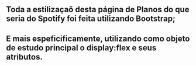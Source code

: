 ## Toda a estilizaçaõ desta página de Planos do que seria do Spotify foi feita utilizando Bootstrap;

## E mais espeficificamente, utilizando como objeto de estudo principal o display:flex e seus atributos.
